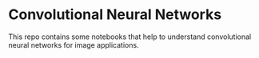 # Convolutional Neural Networks
 
This repo contains some notebooks that help to understand convolutional neural networks for image applications.